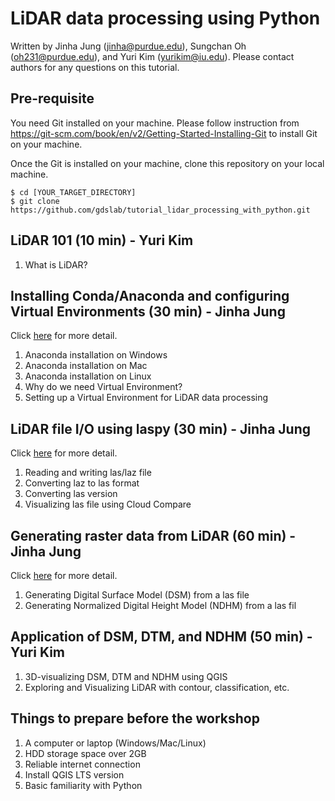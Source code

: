# LiDAR data processing using Python

Written by Jinha Jung (jinha@purdue.edu), Sungchan Oh (oh231@purdue.edu), and Yuri Kim (yurikim@iu.edu).
Please contact authors for any questions on this tutorial.

## Pre-requisite

You need Git installed on your machine. Please follow instruction from https://git-scm.com/book/en/v2/Getting-Started-Installing-Git to install Git on your machine. 

Once the Git is installed on your machine, clone this repository on your local machine.

```
$ cd [YOUR_TARGET_DIRECTORY]
$ git clone https://github.com/gdslab/tutorial_lidar_processing_with_python.git
```

## LiDAR 101 (10 min) - Yuri Kim

  1. What is LiDAR?

## Installing Conda/Anaconda and configuring Virtual Environments (30 min) - Jinha Jung

Click [here](https://github.com/gdslab/tutorial_lidar_processing_with_python/blob/main/Session1_install_conda.md) for more detail.

  1. Anaconda installation on Windows
  1. Anaconda installation on Mac
  1. Anaconda installation on Linux
  1. Why do we need Virtual Environment?
  1. Setting up a Virtual Environment for LiDAR data processing

## LiDAR file I/O using laspy (30 min) - Jinha Jung

Click [here](https://github.com/gdslab/tutorial_lidar_processing_with_python/blob/main/Session2_lidar_io.md) for more detail.

  1. Reading and writing las/laz file
  1. Converting laz to las format
  1. Converting las version
  1. Visualizing las file using Cloud Compare
  
## Generating raster data from LiDAR (60 min) - Jinha Jung

Click [here](https://github.com/gdslab/tutorial_lidar_processing_with_python/blob/main/Session3_generate_raster.md) for more detail.

  1. Generating Digital Surface Model (DSM) from a las file
  1. Generating Normalized Digital Height Model (NDHM) from a las fil

## Application of DSM, DTM, and NDHM (50 min) - Yuri Kim

  1. 3D-visualizing DSM, DTM and NDHM using QGIS
  2. Exploring and Visualizing LiDAR with contour, classification, etc.

## Things to prepare before the workshop

  1. A computer or laptop (Windows/Mac/Linux)
  1. HDD storage space over 2GB
  1. Reliable internet connection
  1. Install QGIS LTS version
  1. Basic familiarity with Python
